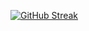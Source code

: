 [![GitHub Streak](https://streak-stats.demolab.com/?user=akashsundarr)](https://git.io/streak-stats)
